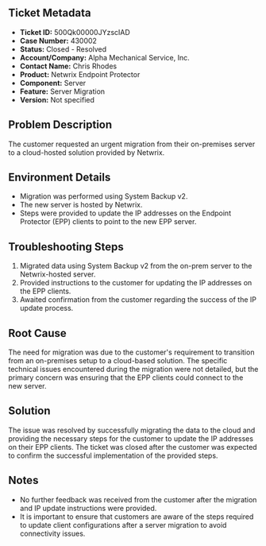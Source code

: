 ## Ticket Metadata
- **Ticket ID:** 500Qk00000JYzscIAD
- **Case Number:** 430002
- **Status:** Closed - Resolved
- **Account/Company:** Alpha Mechanical Service, Inc.
- **Contact Name:** Chris Rhodes
- **Product:** Netwrix Endpoint Protector
- **Component:** Server
- **Feature:** Server Migration
- **Version:** Not specified

## Problem Description
The customer requested an urgent migration from their on-premises server to a cloud-hosted solution provided by Netwrix.

## Environment Details
- Migration was performed using System Backup v2.
- The new server is hosted by Netwrix.
- Steps were provided to update the IP addresses on the Endpoint Protector (EPP) clients to point to the new EPP server.

## Troubleshooting Steps
1. Migrated data using System Backup v2 from the on-prem server to the Netwrix-hosted server.
2. Provided instructions to the customer for updating the IP addresses on the EPP clients.
3. Awaited confirmation from the customer regarding the success of the IP update process.

## Root Cause
The need for migration was due to the customer's requirement to transition from an on-premises setup to a cloud-based solution. The specific technical issues encountered during the migration were not detailed, but the primary concern was ensuring that the EPP clients could connect to the new server.

## Solution
The issue was resolved by successfully migrating the data to the cloud and providing the necessary steps for the customer to update the IP addresses on their EPP clients. The ticket was closed after the customer was expected to confirm the successful implementation of the provided steps.

## Notes
- No further feedback was received from the customer after the migration and IP update instructions were provided.
- It is important to ensure that customers are aware of the steps required to update client configurations after a server migration to avoid connectivity issues.